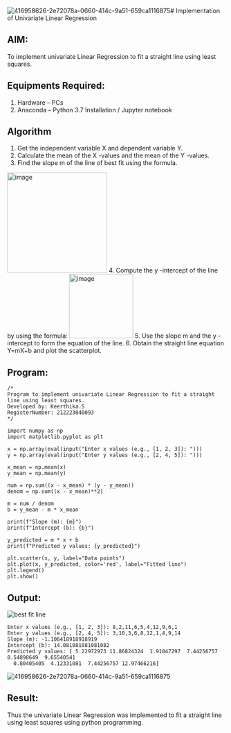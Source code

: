 ![416958626-2e72078a-0660-414c-9a51-659ca1116875](https://github.com/user-attachments/assets/e990bf55-a6ee-4812-929a-4230ada83029)# Implementation of Univariate Linear Regression
## AIM:
To implement univariate Linear Regression to fit a straight line using least squares.

## Equipments Required:
1. Hardware – PCs
2. Anaconda – Python 3.7 Installation / Jupyter notebook

## Algorithm
1. Get the independent variable X and dependent variable Y.
2. Calculate the mean of the X -values and the mean of the Y -values.
3. Find the slope m of the line of best fit using the formula. 
<img width="231" alt="image" src="https://user-images.githubusercontent.com/93026020/192078527-b3b5ee3e-992f-46c4-865b-3b7ce4ac54ad.png">
4. Compute the y -intercept of the line by using the formula:
<img width="148" alt="image" src="https://user-images.githubusercontent.com/93026020/192078545-79d70b90-7e9d-4b85-9f8b-9d7548a4c5a4.png">
5. Use the slope m and the y -intercept to form the equation of the line.
6. Obtain the straight line equation Y=mX+b and plot the scatterplot.

## Program:
```
/*
Program to implement univariate Linear Regression to fit a straight line using least squares.
Developed by: Keerthika.S
RegisterNumber: 212223040093 
*/
```
```
import numpy as np
import matplotlib.pyplot as plt

x = np.array(eval(input("Enter x values (e.g., [1, 2, 3]): ")))
y = np.array(eval(input("Enter y values (e.g., [2, 4, 5]): ")))

x_mean = np.mean(x)
y_mean = np.mean(y)

num = np.sum((x - x_mean) * (y - y_mean))
denom = np.sum((x - x_mean)**2)

m = num / denom
b = y_mean - m * x_mean

print(f"Slope (m): {m}")
print(f"Intercept (b): {b}")

y_predicted = m * x + b
print(f"Predicted y values: {y_predicted}")

plt.scatter(x, y, label="Data points")
plt.plot(x, y_predicted, color='red', label="Fitted line")
plt.legend()
plt.show()
```

## Output:
![best fit line](sam.png)
```
Enter x values (e.g., [1, 2, 3]): 8,2,11,6,5,4,12,9,6,1
Enter y values (e.g., [2, 4, 5]): 3,10,3,6,8,12,1,4,9,14
Slope (m): -1.106418918918919
Intercept (b): 14.081081081081082
Predicted y values: [ 5.22972973 11.86824324  1.91047297  7.44256757  8.54898649  9.65540541
  0.80405405  4.12331081  7.44256757 12.97466216]

```
![416958626-2e72078a-0660-414c-9a51-659ca1116875](https://github.com/user-attachments/assets/e6475058-65a7-4493-bb9d-c6693f3f7b47)


## Result:

Thus the univariate Linear Regression was implemented to fit a straight line using least squares using python programming.
